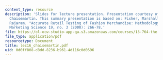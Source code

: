 ```yaml
---
content_type: resource
description: 'Slides for lecture presentation. Presentation courtesy of Adrien de
  Chaisemartin. This summary presentation is based on: Fisher, Marshall, and Kumar
  Rajaram. "Accurate Retail Testing of Fashion Merchandise: Methodology and Application."
  Marketing Science 19, no. 3 (2000): 266-78.'
file: https://ol-ocw-studio-app-qa.s3.amazonaws.com/courses/15-764-the-theory-of-operations-management-spring-2004/0d0ff808d8dd8236b9614d116c0d0696_lec16_chaisemartin.pdf
file_type: application/pdf
resourcetype: Document
title: lec16_chaisemartin.pdf
uid: 0d0ff808-d8dd-8236-b961-4d116c0d0696
---
```

